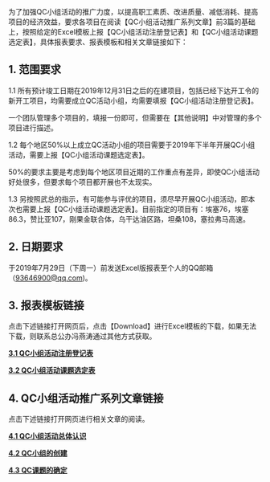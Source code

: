 为了加强QC小组活动的推广力度，以提高职工素质、改进质量、减低消耗、提高项目的经济效益，要求各项目在阅读【QC小组活动推广系列文章】前3篇的基础上，按照给定的Excel模板上报【QC小组活动注册登记表】和【QC小组活动课题选定表】，具体报表要求、报表模板和相关文章链接如下：

## 1. 范围要求

1.1 所有预计竣工日期在2019年12月31日之后的在建项目，包括已经下达开工令的新开工项目，均需要成立QC活动小组，均需要填报【QC小组活动注册登记表】。

一个团队管理多个项目的，填报一份即可，但需要在【其他说明】中对管理的多个项目进行描述。

1.2 每个地区50%以上成立QC活动小组的项目需要于2019年下半年开展QC小组活动，需要上报【QC小组活动课题选定表】。

50%的要求主要是考虑到每个地区项目近期的工作重点有差异，即使QC小组活动好处很多，但要求每个项目都开展也不太现实。

1.3 另按照武总的指示，有可能参与评优的项目，须尽早开展QC小组活动，即本次也需要上报【QC小组活动课题选定表】。目前指定的项目有：埃塞76，埃塞86.3，赞比亚107，刚果金联合体，乌干达油区路，坦桑108，塞拉弗马高速。

## 2. 日期要求

于2019年7月29日（下周一）前发送Excel版报表至个人的QQ邮箱（93646900@qq.com)。

## 3. 报表模板链接

点击下述链接打开网页后，点击【Download】进行Excel模板的下载，如果无法下载，则联系总公办冯燕涛通过其他方式获取。

[**3.1 QC小组活动注册登记表**](https://github.com/keepgrowing27/Quality-Control-Circle/blob/master/QCC_registry_excel.xlsm)

[**3.2 QC小组活动课题选定表**](https://github.com/keepgrowing27/Quality-Control-Circle/blob/master/QCC_task_excel.xlsm)

## 4. QC小组活动推广系列文章链接

点击下述链接打开网页进行相关文章的阅读。

[**4.1 QC小组活动总体认识**](https://github.com/keepgrowing27/Quality-Control-Circle/blob/master/1.%20QC_Overview.md)

[**4.2 QC小组的创建**](https://github.com/keepgrowing27/Quality-Control-Circle/blob/master/2.QCC_Registry.md)

[**4.3 QC课题的确定**](https://github.com/keepgrowing27/Quality-Control-Circle/blob/master/3.%20QC_subject_selection.md)

